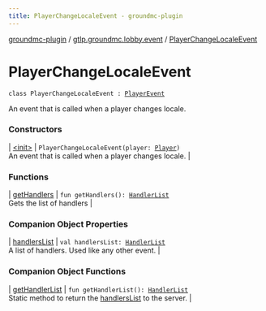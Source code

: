 ```yaml
---
title: PlayerChangeLocaleEvent - groundmc-plugin
---
```


[groundmc-plugin](../../index.html) / [gtlp.groundmc.lobby.event](../index.html) / [PlayerChangeLocaleEvent](.)

# PlayerChangeLocaleEvent

`class PlayerChangeLocaleEvent : `[`PlayerEvent`](https://hub.spigotmc.org/javadocs/spigot/org/bukkit/event/player/PlayerEvent.html)

An event that is called when a player changes locale.

### Constructors

| [&lt;init&gt;](-init-.html) | `PlayerChangeLocaleEvent(player: `[`Player`](https://hub.spigotmc.org/javadocs/spigot/org/bukkit/entity/Player.html)`)`<br>An event that is called when a player changes locale. |

### Functions

| [getHandlers](get-handlers.html) | `fun getHandlers(): `[`HandlerList`](https://hub.spigotmc.org/javadocs/spigot/org/bukkit/event/HandlerList.html)<br>Gets the list of handlers |

### Companion Object Properties

| [handlersList](handlers-list.html) | `val handlersList: `[`HandlerList`](https://hub.spigotmc.org/javadocs/spigot/org/bukkit/event/HandlerList.html)<br>A list of handlers. Used like any other event. |

### Companion Object Functions

| [getHandlerList](get-handler-list.html) | `fun getHandlerList(): `[`HandlerList`](https://hub.spigotmc.org/javadocs/spigot/org/bukkit/event/HandlerList.html)<br>Static method to return the [handlersList](handlers-list.html) to the server. |

